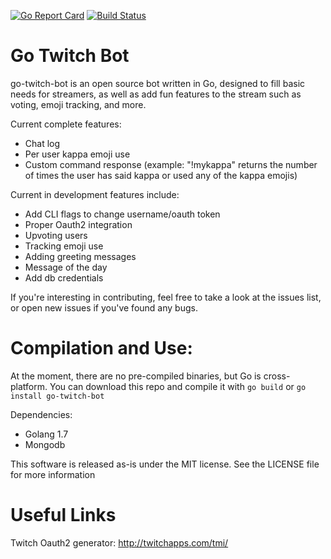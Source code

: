 [![Go Report Card](https://goreportcard.com/badge/github.com/codymalick/go-twitch-bot)](https://goreportcard.com/report/github.com/codymalick/go-twitch-bot) 
[![Build Status](https://travis-ci.org/codymalick/go-twitch-bot.svg?branch=master)](https://travis-ci.org/codymalick/go-twitch-bot)
# Go Twitch Bot
go-twitch-bot is an open source bot written in Go, designed to fill basic needs for streamers, as well as add fun features to the stream such as voting, emoji tracking, and more.

Current complete features:
- Chat log
- Per user kappa emoji use
- Custom command response (example: "!mykappa" returns the number of times the user has said kappa or used any of the kappa emojis)

Current in development features include:
- Add CLI flags to change username/oauth token
- Proper Oauth2 integration
- Upvoting users
- Tracking emoji use
- Adding greeting messages
- Message of the day
- Add db credentials

If you're interesting in contributing, feel free to take a look at the issues list, or open new issues if you've found any bugs. 

# Compilation and Use:
At the moment, there are no pre-compiled binaries, but Go is cross-platform. You can download this repo and compile it with
`go build` or `go install go-twitch-bot`

Dependencies:
- Golang 1.7
- Mongodb


This software is released as-is under the MIT license. See the LICENSE file for more information


# Useful Links
Twitch Oauth2 generator: http://twitchapps.com/tmi/
